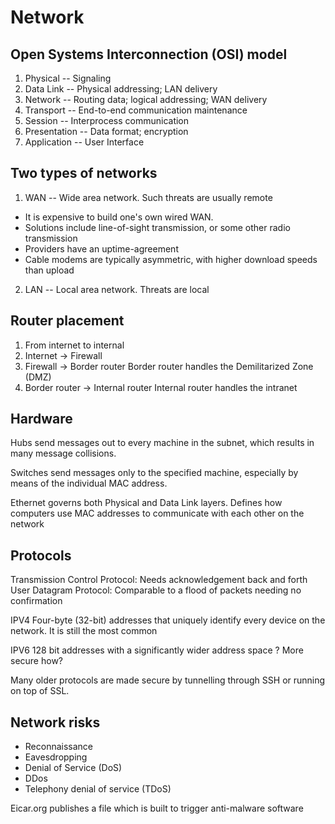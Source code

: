 Network
=======

## Open Systems Interconnection (OSI) model
1. Physical -- Signaling
2. Data Link -- Physical addressing; LAN delivery
3. Network -- Routing data; logical addressing; WAN delivery
4. Transport -- End-to-end communication maintenance
5. Session -- Interprocess communication
6. Presentation -- Data format; encryption
7. Application -- User Interface

## Two types of networks
1. WAN -- Wide area network. Such threats are usually remote
 - It is expensive to build one's own wired WAN.
 - Solutions include line-of-sight transmission, or some other radio
   transmission
 - Providers have an uptime-agreement
 - Cable modems are typically asymmetric, with higher download speeds than
   upload
2. LAN -- Local area network. Threats are local

## Router placement
1. From internet to internal
2. Internet -> Firewall
3. Firewall -> Border router
   Border router handles the Demilitarized Zone (DMZ)
4. Border router -> Internal router
   Internal router handles the intranet

## Hardware

Hubs send messages out to every machine in the subnet, which results in many
message collisions.

Switches send messages only to the specified machine, especially by means of the individual MAC address.

Ethernet governs both Physical and Data Link layers. Defines how computers use
MAC addresses to communicate with each other on the network

## Protocols

Transmission Control Protocol: Needs acknowledgement back and forth
User Datagram Protocol: Comparable to a flood of packets needing no confirmation

IPV4
Four-byte (32-bit) addresses that uniquely identify every device on the
network. It is still the most common

IPV6
128 bit addresses with a significantly wider address space
? More secure how?

Many older protocols are made secure by tunnelling through SSH or running on
top of SSL.

## Network risks
- Reconnaissance
- Eavesdropping
- Denial of Service (DoS)
- DDos
- Telephony denial of service (TDoS)

Eicar.org publishes a file which is built to trigger anti-malware software
